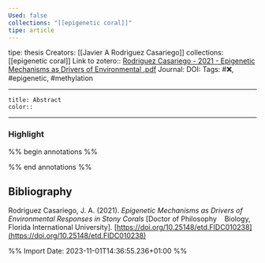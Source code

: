 ```yaml
---
Used: false
collections: "[[epigenetic coral]]"
tipe: article
---
```

tipe: thesis
Creators: [[Javier A Rodriguez Casariego]]
collections: [[epigenetic coral]]
Link to zotero:: [Rodriguez Casariego - 2021 - Epigenetic Mechanisms as Drivers of Environmental .pdf](zotero://select/library/items/KA2KCLGA)
Journal: 
DOI: 
Tags: #❌, #epigenetic, #methylation

---
```ad-note
title: Abstract
color:: 

```

---
### Highlight

%% begin annotations %%







%% end annotations %%

## Bibliography

Rodriguez Casariego, J. A. (2021). _Epigenetic Mechanisms as Drivers of Environmental Responses in Stony Corals_ [Doctor of Philosophy    Biology, Florida International University]. [https://doi.org/10.25148/etd.FIDC010238](https://doi.org/10.25148/etd.FIDC010238)

%% Import Date: 2023-11-01T14:36:55.236+01:00 %%

